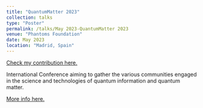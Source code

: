 ```yaml
---
title: "QuantumMatter 2023"
collection: talks
type: "Poster"
permalink: /talks/May 2023-QuantumMatter 2023
venue: "Phantoms Foundation"
date: May 2023
location: "Madrid, Spain"
---
```


[Check my contribution here.](https://carlosp24.github.io/files/Poster2023_04.pdf)

International Conference aiming to gather the various communities engaged in the science and technologies of quantum information and quantum matter.

[More info here.](https://www.quantumconf.eu/2023/)
